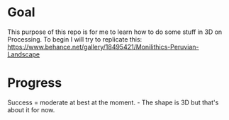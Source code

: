 Goal
=====
This purpose of this repo is for me to learn how to do some stuff in 3D on Processing.
To begin I will try to replicate this: https://www.behance.net/gallery/18495421/Monilithics-Peruvian-Landscape

Progress
=========
Success = moderate at best at the moment. - The shape is 3D but that's about it for now.

